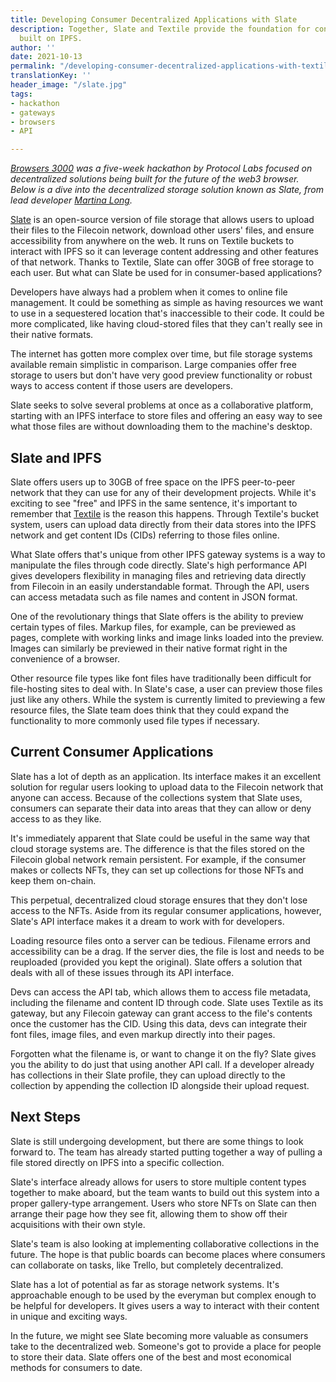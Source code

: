 ```yaml
---
title: Developing Consumer Decentralized Applications with Slate
description: Together, Slate and Textile provide the foundation for consumer applications
  built on IPFS.
author: ''
date: 2021-10-13
permalink: "/developing-consumer-decentralized-applications-with-textile-slate/"
translationKey: ''
header_image: "/slate.jpg"
tags:
- hackathon
- gateways
- browsers
- API

---
```

[_Browsers 3000_](https://events.protocol.ai/2021/browsers3000/) _was a five-week hackathon by Protocol Labs focused on decentralized solutions being built for the future of the web3 browser. Below is a dive into the decentralized storage solution known as Slate, from lead developer_ [_Martina Long_](https://twitter.com/martunalong?lang=en)_._

[Slate](https://slate.host/) is an open-source version of file storage that allows users to upload their files to the Filecoin network, download other users' files, and ensure accessibility from anywhere on the web. It runs on Textile buckets to interact with IPFS so it can leverage content addressing and other features of that network. Thanks to Textile, Slate can offer 30GB of free storage to each user. But what can Slate be used for in consumer-based applications?

Developers have always had a problem when it comes to online file management. It could be something as simple as having resources we want to use in a sequestered location that's inaccessible to their code. It could be more complicated, like having cloud-stored files that they can't really see in their native formats.

The internet has gotten more complex over time, but file storage systems available remain simplistic in comparison. Large companies offer free storage to users but don't have very good preview functionality or robust ways to access content if those users are developers.

Slate seeks to solve several problems at once as a collaborative platform, starting with an IPFS interface to store files and offering an easy way to see what those files are without downloading them to the machine's desktop.

## **Slate and IPFS**

Slate offers users up to 30GB of free space on the IPFS peer-to-peer network that they can use for any of their development projects. While it's exciting to see "free" and IPFS in the same sentence, it's important to remember that [Textile](https://www.textile.io/) is the reason this happens. Through Textile's bucket system, users can upload data directly from their data stores into the IPFS network and get content IDs (CIDs) referring to those files online.

What Slate offers that's unique from other IPFS gateway systems is a way to manipulate the files through code directly. Slate's high performance API gives developers flexibility in managing files and retrieving data directly from Filecoin in an easily understandable format. Through the API, users can access metadata such as file names and content in JSON format.

One of the revolutionary things that Slate offers is the ability to preview certain types of files. Markup files, for example, can be previewed as pages, complete with working links and image links loaded into the preview. Images can similarly be previewed in their native format right in the convenience of a browser.

Other resource file types like font files have traditionally been difficult for file-hosting sites to deal with. In Slate's case, a user can preview those files just like any others. While the system is currently limited to previewing a few resource files, the Slate team does think that they could expand the functionality to more commonly used file types if necessary.

## **Current Consumer Applications**

Slate has a lot of depth as an application. Its interface makes it an excellent solution for regular users looking to upload data to the Filecoin network that anyone can access. Because of the collections system that Slate uses, consumers can separate their data into areas that they can allow or deny access to as they like.

It's immediately apparent that Slate could be useful in the same way that cloud storage systems are. The difference is that the files stored on the Filecoin global network remain persistent. For example, if the consumer makes or collects NFTs, they can set up collections for those NFTs and keep them on-chain.

This perpetual, decentralized cloud storage ensures that they don't lose access to the NFTs. Aside from its regular consumer applications, however, Slate's API interface makes it a dream to work with for developers.

Loading resource files onto a server can be tedious. Filename errors and accessibility can be a drag. If the server dies, the file is lost and needs to be reuploaded (provided you kept the original). Slate offers a solution that deals with all of these issues through its API interface.

Devs can access the API tab, which allows them to access file metadata, including the filename and content ID through code. Slate uses Textile as its gateway, but any Filecoin gateway can grant access to the file's contents once the customer has the CID. Using this data, devs can integrate their font files, image files, and even markup directly into their pages.

Forgotten what the filename is, or want to change it on the fly? Slate gives you the ability to do just that using another API call. If a developer already has collections in their Slate profile, they can upload directly to the collection by appending the collection ID alongside their upload request.

## **Next Steps**

Slate is still undergoing development, but there are some things to look forward to. The team has already started putting together a way of pulling a file stored directly on IPFS into a specific collection.

Slate's interface already allows for users to store multiple content types together to make aboard, but the team wants to build out this system into a proper gallery-type arrangement. Users who store NFTs on Slate can then arrange their page how they see fit, allowing them to show off their acquisitions with their own style.

Slate's team is also looking at implementing collaborative collections in the future. The hope is that public boards can become places where consumers can collaborate on tasks, like Trello, but completely decentralized.

Slate has a lot of potential as far as storage network systems. It's approachable enough to be used by the everyman but complex enough to be helpful for developers. It gives users a way to interact with their content in unique and exciting ways.

In the future, we might see Slate becoming more valuable as consumers take to the decentralized web. Someone's got to provide a place for people to store their data. Slate offers one of the best and most economical methods for consumers to date.